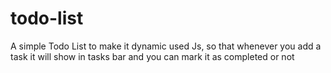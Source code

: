 # todo-list
A simple Todo List
to make it dynamic used Js, so that whenever you add a task it will show in tasks bar and you can mark it as completed or not
